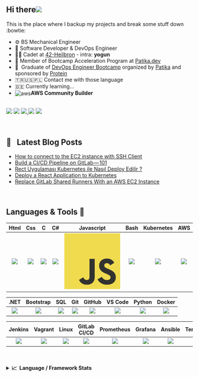 
## Hi there<img src="https://media.giphy.com/media/hvRJCLFzcasrR4ia7z/giphy.gif" width="5%">


This is the place where I backup my projects and break some stuff down :bowtie:
- ⚙️&nbsp;BS Mechanical Engineer
- 🐥&nbsp;Software Developer & DevOps Engineer
- 👨‍💻&nbsp;Cadet at <a target="_blank" href="https://www.42heilbronn.de/en/">42-Heilbron</a> - intra: <b>yogun</b>
- 🚀&nbsp;Member of Bootcamp Acceleration Program at <a target="_blank" href="https://www.patika.dev">Patika.dev</a>
- 🌱 &nbsp;Graduate of [DevOps Engineer Bootcamp](https://www.patika.dev/bootcamp/protein-devops-engineer-bootcamp) organized by [Patika](https://www.patika.dev) and sponsored by [Protein](https://protein.tech)
- 🇹🇷🇺🇸🇵🇱 Contact me with those language 
- 🇩🇪 Currently learning...
- <img align="absmiddle" src="https://emoji.gg/assets/emoji/8708-aws.png" width="64px" height="32px" alt="aws"></a><b>AWS Community Builder</b> </br></br>




<p>

  <a target="_blank" href="https://www.hackerrank.com/ayogun"><img src="https://img.shields.io/badge/-Hackerrank-2EC866?style=for-the-badge&logo=HackerRank&logoColor=white"></a>
  <a target="_blank" href="https://medium.com/@ayogun"><img src="https://img.shields.io/badge/Medium-12100E?style=for-the-badge&logo=medium&logoColor=white"></a>
  <a target="_blank" href="https://www.linkedin.com/in/yigitaliogun/"><img src="https://img.shields.io/badge/LinkedIn-0077B5?style=for-the-badge&logo=linkedin&logoColor=white">   </a>
 <a target="_blank" href="mailto:yigitogun@gmail.com"><img src="https://img.shields.io/badge/Gmail-D14836?style=for-the-badge&logo=gmail&logoColor=white"></a>
   <a target="_blank" href="https://twitter.com/otigiy"><img src="https://img.shields.io/badge/Twitter-1DA1F2?style=for-the-badge&logo=twitter&logoColor=white"></a>
  </p>
</br>

## 📕 &nbsp; **Latest Blog Posts**

<!-- BLOG-POST-LIST:START -->
- [How to connect to the EC2 instance with SSH Client](https://medium.com/@ayogun/how-to-connect-to-the-ec2-instance-with-ssh-client-94840d136b03?source=rss-eda7d7339636------2)
- [Build a CI/CD Pipeline on GitLab — 101](https://medium.com/@ayogun/build-a-ci-cd-pipeline-on-gitlab-101-b8f3c4892389?source=rss-eda7d7339636------2)
- [Rect Uygulaması Kubernetes ile Nasıl Deploy Edilir ?](https://medium.com/@ayogun/rect-uygulamas%C4%B1-kubernetes-ile-nas%C4%B1l-deploy-edilir-1f7ec737b87f?source=rss-eda7d7339636------2)
- [Deploy a React Application to Kubernetes](https://medium.com/@ayogun/deploy-a-react-application-to-kubernetes-65d1e03c1a56?source=rss-eda7d7339636------2)
- [Replace GitLab Shared Runners With an AWS EC2 Instance](https://medium.com/@ayogun/replace-gitlab-shared-runners-with-an-aws-ec2-instance-98dda62df1c2?source=rss-eda7d7339636------2)
<!-- BLOG-POST-LIST:END -->

</br>



  ## Languages & Tools 💪



|Html|Css|C|C#|Javascript|Bash|Kubernetes| AWS 
|:-:|:-:|:-:|:-:|:-:|:-:|:-:|:-:|
|<img style="width: 200px" src="https://media.giphy.com/media/QssGEmpkyEOhBCb7e1/giphy.gif">|<img style="width: 200px" src="https://media.giphy.com/media/CEHtFH3rJ6xdhBUKIT/giphy.gif">|<img style="width: 200px" src="https://upload.wikimedia.org/wikipedia/commons/thumb/1/18/C_Programming_Language.svg/1200px-C_Programming_Language.svg.png">|<img style="width: 200px" src="https://seeklogo.com/images/C/c-sharp-c-logo-02F17714BA-seeklogo.com.png">|<img style="width: 200px" src="https://raw.githubusercontent.com/voodootikigod/logo.js/master/js.png">|<img style="width: 200px" src="https://upload.wikimedia.org/wikipedia/commons/thumb/4/4b/Bash_Logo_Colored.svg/1200px-Bash_Logo_Colored.svg.png">|<img style="width: 100px" src="https://upload.wikimedia.org/wikipedia/commons/thumb/3/39/Kubernetes_logo_without_workmark.svg/1200px-Kubernetes_logo_without_workmark.svg.png">|<img style="width: 300px" src="https://d1muf25xaso8hp.cloudfront.net/https%3A%2F%2Fs3.amazonaws.com%2Fappforest_uf%2Ff1626431185579x696909144901865600%2F%25231-AWS-File-uploader-Any-size%25281%2529.gif?w=&h=&auto=compress&dpr=1&fit=max">

|.NET|Bootstrap|SQL|Git|GitHub|VS Code|Python|Docker
|:-:|:-:|:-:|:-:|:-:|:-:|:-:|:-:|
|<img style="width: 100px" src="https://upload.wikimedia.org/wikipedia/commons/thumb/e/ee/.NET_Core_Logo.svg/1024px-.NET_Core_Logo.svg.png">|<img style="width: 100px" src="https://media2.giphy.com/media/Sr8xDpMwVKOHUWDVRD/giphy.gif?cid=6c09b9521b8r2almq2m8f5noc396mgddyom161xj91bbsf0l&rid=giphy.gif&ct=s">|<img style="width: 100px" src="https://media1.giphy.com/media/EK5nB6wQKKN86j7GWx/giphy.gif?cid=790b76113fd65a9386daf6b2bd86487884627fdfdf1a597a&rid=giphy.gif&ct=s">|<img style="width: 100px" src="https://media.giphy.com/media/kH1DBkPNyZPOk0BxrM/giphy.gif">|<img style="width: 100px" src="https://media.giphy.com/media/KzJkzjggfGN5Py6nkT/giphy.gif">|<img style="width: 100px" src="https://media.giphy.com/media/IdyAQJVN2kVPNUrojM/giphy.gif">|<img style="width: 100px" src="https://media.giphy.com/media/KAq5w47R9rmTuvWOWa/giphy.gif">|<img style="width: 100px" src="https://i2.wp.com/foxutech.com/wp-content/uploads/2017/03/docker-images-on-local-disk.gif?fit=900%2C600&ssl=1">


|Jenkins|Vagrant|Linux|GitLab CI/CD|Prometheus|Grafana|Ansible|Terraform
|:-:|:-:|:-:|:-:|:-:|:-:|:-:|:-:|
|<img style="width: 100px" src="https://upload.wikimedia.org/wikipedia/commons/thumb/e/e9/Jenkins_logo.svg/1200px-Jenkins_logo.svg.png">|<img style="width: 100px" src="https://seeklogo.com/images/V/vagrant-logo-B214F47636-seeklogo.com.png">|<img style="width: 100px" src="https://upload.wikimedia.org/wikipedia/commons/thumb/3/35/Tux.svg/640px-Tux.svg.png">|<img style="width: 100px" src="https://cdn.icon-icons.com/icons2/2415/PNG/512/gitlab_original_logo_icon_146503.png">|<img style="width: 100px" src="https://upload.wikimedia.org/wikipedia/commons/thumb/3/38/Prometheus_software_logo.svg/1200px-Prometheus_software_logo.svg.png">|<img style="width: 100px" src="https://projects.task.gda.pl/uploads/-/system/project/avatar/321/grafana_logo.png">|<img style="width: 100px" src="https://upload.wikimedia.org/wikipedia/commons/thumb/2/24/Ansible_logo.svg/1664px-Ansible_logo.svg.png">|<img style="width: 100px" src="https://digital.ai/sites/default/files/pictures/styles/maxwidth_300/public/pt_logos/hashicorp-terraform.png?itok=V4FTAS7g">


</details>

  <br/>
  <br/>

<details>
  <summary><b>📈&nbsp;&nbsp;Language&nbsp;/&nbsp;Framework Stats</b></summary>
  <br/>
  <img src="https://cr-skills-chart-widget.azurewebsites.net/api/api?username=byaliego">
  </details>
 


